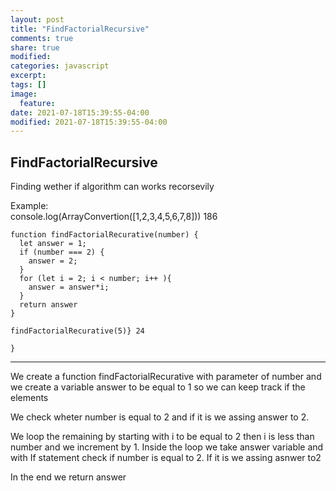 ```yaml
---
layout: post
title: "FindFactorialRecursive"
comments: true
share: true
modified:
categories: javascript
excerpt:
tags: []
image:
  feature:
date: 2021-07-18T15:39:55-04:00
modified: 2021-07-18T15:39:55-04:00
---
```


## FindFactorialRecursive

Finding wether if algorithm can works recorsevily

Example:<br>
console.log(ArrayConvertion([1,2,3,4,5,6,7,8])) 186 <br>




~~~
function findFactorialRecurative(number) {
  let answer = 1;
  if (number === 2) {
    answer = 2;
  }
  for (let i = 2; i < number; i++ ){
    answer = answer*i;
  }
  return answer
}

findFactorialRecurative(5)} 24

}

~~~
___

We create a function findFactorialRecurative with parameter of number and we create a variable answer to be equal to 1 so we can keep track if the elements <br>

We check wheter number is equal to 2 and if it is we assing answer to 2.<br>

We loop the remaining by starting with i to be equal to 2 then i is less than number and we increment by 1. Inside the loop we take answer variable and with If statement check if number is equal to 2. If it is we assing asnwer to2 <br>

In the end we return answer

